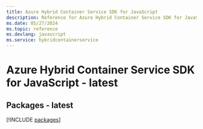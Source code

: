 ```yaml
---
title: Azure Hybrid Container Service SDK for JavaScript
description: Reference for Azure Hybrid Container Service SDK for JavaScript
ms.date: 05/27/2024
ms.topic: reference
ms.devlang: javascript
ms.service: hybridcontainerservice
---
```

# Azure Hybrid Container Service SDK for JavaScript - latest
## Packages - latest
[!INCLUDE [packages](hybrid-container-service-index.md)]